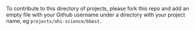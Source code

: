 To contribute to this directory of projects, please fork this repo and add an empty file with your Github username under a directory with your project name, eg `projects/ohi-science/bbest`.
